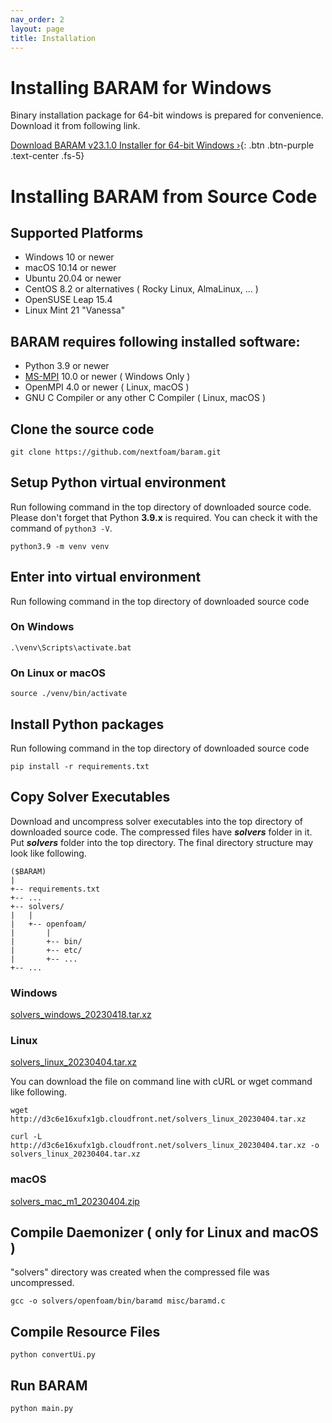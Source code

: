```yaml
---
nav_order: 2
layout: page
title: Installation
---
```


# Installing BARAM for Windows
Binary installation package for 64-bit windows is prepared for convenience.  
Download it from following link.

[Download BARAM v23.1.0 Installer for 64-bit Windows ›](https://d3c6e16xufx1gb.cloudfront.net/BARAM-23.1.0-setup.exe){: .btn .btn-purple .text-center .fs-5}

# Installing BARAM from Source Code

## Supported Platforms
* Windows 10 or newer
* macOS 10.14 or newer
* Ubuntu 20.04 or newer
* CentOS 8.2 or alternatives ( Rocky Linux, AlmaLinux, ... )
* OpenSUSE Leap 15.4
* Linux Mint 21 "Vanessa"

## BARAM requires following installed software:

* Python 3.9 or newer
* [MS-MPI](https://docs.microsoft.com/en-us/message-passing-interface/microsoft-mpi) 10.0 or newer ( Windows Only )
* OpenMPI 4.0 or newer ( Linux, macOS )
* GNU C Compiler or any other C Compiler ( Linux, macOS )

## Clone the source code
```commandline
git clone https://github.com/nextfoam/baram.git
```

## Setup Python virtual environment

Run following command in the top directory of downloaded source code.
Please don't forget that Python **3.9.x** is required.
You can check it with the command of `python3 -V`.

```commandline
python3.9 -m venv venv
```

## Enter into virtual environment
Run following command in the top directory of downloaded source code

### On Windows
```commandline
.\venv\Scripts\activate.bat
```

### On Linux or macOS
```commandline
source ./venv/bin/activate
```

## Install Python packages
Run following command in the top directory of downloaded source code
```commandline
pip install -r requirements.txt
```

## Copy Solver Executables
Download and uncompress solver executables into the top directory of downloaded source code.
The compressed files have _**solvers**_ folder in it.
Put _**solvers**_ folder into the top directory.
The final directory structure may look like following.
```
($BARAM)
|
+-- requirements.txt
+-- ...
+-- solvers/
|   |
|   +-- openfoam/
|       |
|       +-- bin/
|       +-- etc/
|       +-- ...
+-- ...
```

### Windows
[solvers_windows_20230418.tar.xz](http://d3c6e16xufx1gb.cloudfront.net/solvers_windows_20230418.tar.xz)


### Linux
[solvers_linux_20230404.tar.xz](http://d3c6e16xufx1gb.cloudfront.net/solvers_linux_20230404.tar.xz)

You can download the file on command line with cURL or wget command like following.

```commandline
wget http://d3c6e16xufx1gb.cloudfront.net/solvers_linux_20230404.tar.xz
```

```commandline
curl -L http://d3c6e16xufx1gb.cloudfront.net/solvers_linux_20230404.tar.xz -o solvers_linux_20230404.tar.xz
```

### macOS
[solvers_mac_m1_20230404.zip](http://d3c6e16xufx1gb.cloudfront.net/solvers_mac_m1_20230404.zip)


## Compile Daemonizer ( only for Linux and macOS )
"solvers" directory was created when the compressed file was uncompressed.
```commandline
gcc -o solvers/openfoam/bin/baramd misc/baramd.c
```

## Compile Resource Files
```commandline
python convertUi.py
```

## Run BARAM
```commandline
python main.py
```

